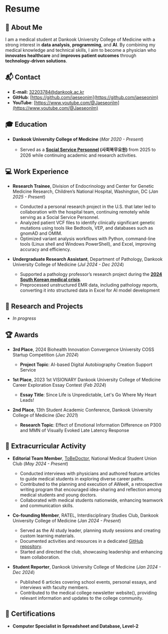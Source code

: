 # Resume

## 🚀 About Me
I am a medical student at Dankook University College of Medicine with a strong interest in **data analysis**, **programming**, and **AI**. By combining my medical knowledge and technical skills, I aim to become a physician who **innovates healthcare** and **improves patient outcomes** through **technology-driven solutions**.

## 📬 Contact
- **E-mail:** [32203784@dankook.ac.kr](mailto:32203784@dankook.ac.kr)
- **GitHub**: [https://github.com/jaeseonim](https://github.com/jaeseonim)
- **YouTube**: [https://www.youtube.com/@JaeseonIm](https://www.youtube.com/@JaeseonIm)

## 🎓 Education
- **Dankook University College of Medicine** (*Mar 2020 - Present*)
  
  - Served as a **[Social Service Personnel](https://en.wikipedia.org/wiki/Social_service_personnel) (사회복무요원)** from 2025 to 2026 while continuing academic and research activities. 

## 💻 Work Experience
- **Research Trainee**, Division of Endocrinology and Center for Genetic Medicine Research, Children’s National Hospital, Washington, DC (*Jan 2025 - Present*)
  
  - Conducted a personal research project in the U.S. that later led to collaboration with the hospital team, continuing remotely while serving as a Social Service Personnel.
  - Analyzed patient VCF files to identify clinically significant genetic mutations using tools like Bedtools, VEP, and databases such as gnomAD and OMIM.
  - Optimized variant analysis workflows with Python, command-line tools (Linux shell and Windows PowerShell), and Excel, improving accuracy and efficiency.

- **Undergraduate Research Assistant**, Department of Pathology, Dankook University College of Medicine (*Jul 2024 - Dec 2024*)
  
  - Supported a pathology professor’s research project during the [**2024 South Korean medical crisis**](https://en.wikipedia.org/wiki/2024_South_Korean_medical_crisis).
  - Preprocessed unstructured EMR data, including pathology reports, converting it into structured data in Excel for AI model development

## 🔬 Research and Projects
- *In progress*

## 🏆 Awards
- **3rd Place**, 2024 Biohealth Innovation Convergence University COSS Startup Competition (*Jun 2024*)
  
  - **Project Topic**: AI-based Digital Autobiography Creation Support Service
    
- **1st Place**, 2023 1st VISIONARY Dankook University College of Medicine Career Exploration Essay Contest (*Feb 2024*)
  
  - **Essay Title**: Since Life is Unpredictable, Let's Go Where My Heart Leads!
    
- **2nd Place**, 13th Student Academic Conference, Dankook University College of Medicine (*Dec 2021*)
  
  - **Research Topic**: Effect of Emotional Information Difference on P300 and MMN of Visually Evoked Late Latency Response

## 🌟 Extracurricular Activity
- **Editorial Team Member**, [ToBeDoctor](https://tobedoctor.net/), National Medical Student Union Club (*May 2024 - Present*)

  - Conducted interviews with physicians and authored feature articles to guide medical students in exploring diverse career paths.
  - Contributed to the planning and execution of AWeeK, a retrospective writing program that encouraged idea-sharing and reflection among medical students and young doctors.
  - Collaborated with medical students nationwide, enhancing teamwork and communication skills.
    
- **Co-founding Member**, RATEL, Interdisciplinary Studies Club, Dankook University College of Medicine (*Jan 2024 - Present*)

  - Served as the AI study leader, planning study sessions and creating custom learning materials.
  - Documented activities and resources in a dedicated [GitHub repository](https://github.com/jaeseonim/AI-Study-Group).
  - Started and directed the club, showcasing leadership and enhancing team collaboration.

- **Student Reporter**, Dankook University College of Medicine (*Jan 2024 - Dec 2024*)

  - Published 6 articles covering school events, personal essays, and interviews with faculty members.
  - Contributed to the medical college newsletter website(), providing relevant information and updates to the college community.

## 📜 Certifications
- **Computer Specialist in Spreadsheet and Database, Level-2**
